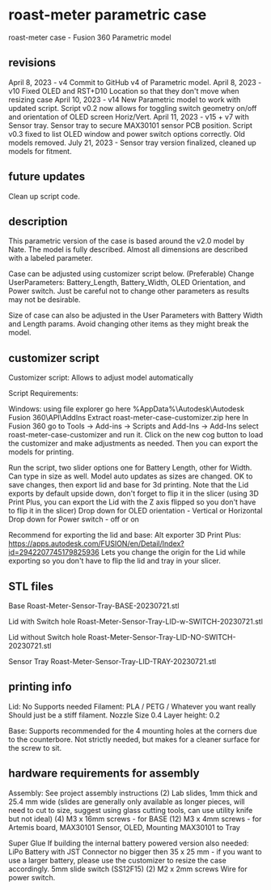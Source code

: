# roast-meter parametric case

roast-meter case - Fusion 360 Parametric model

## revisions

April 8, 2023 - v4 Commit to GitHub v4 of Parametric model.
April 8, 2023 - v10 Fixed OLED and RST+D10 Location so that they don't move when resizing case
April 10, 2023 - v14 New Parametric model to work with updated script. Script v0.2 now allows for toggling switch geometry on/off and orientation of OLED screen Horiz/Vert.
April 11, 2023 - v15 + v7 with Sensor tray. Sensor tray to secure MAX30101 sensor PCB position. Script v0.3 fixed to list OLED window and power switch options correctly.  Old models removed.
July 21, 2023 - Sensor tray version finalized, cleaned up models for fitment. 

## future updates

Clean up script code.

## description

This parametric version of the case is based around the v2.0 model by Nate.
The model is fully described. Almost all dimensions are described with a labeled parameter.

Case can be adjusted using customizer script below. (Preferable)
Change UserParameters: Battery_Length, Battery_Width, OLED Orientation, and Power switch. Just be careful not to change other parameters as results may not be desirable.

Size of case can also be adjusted in the User Parameters with Battery Width and Length params. Avoid changing other items as they might break the model.

## customizer script

Customizer script:
Allows to adjust model automatically

Script Requirements:

Windows: using file explorer go here %AppData%\Autodesk\Autodesk Fusion 360\API\AddIns
Extract roast-meter-case-customizer.zip here
In Fusion 360 go to Tools -> Add-ins -> Scripts and Add-Ins -> Add-Ins select roast-meter-case-customizer and run it. 
Click on the new cog button to load the customizer and make adjustments as needed. Then you can export the models for printing. 

Run the script, two slider options one for Battery Length, other for Width. Can type in size as well. Model auto updates as sizes are changed. OK to save changes, then export lid and base for 3d printing. Note that the Lid exports by default upside down, don't forget to flip it in the slicer (using 3D Print Plus, you can export the Lid with the Z axis flipped so you don't have to flip it in the slicer)
Drop down for OLED orientation - Vertical or Horizontal
Drop down for Power switch - off or on

Recommend for exporting the lid and base:
Alt exporter 3D Print Plus:
<https://apps.autodesk.com/FUSION/en/Detail/Index?id=2942207745179825936>
Lets you change the origin for the Lid while exporting so you don't have to flip the lid and tray in your slicer. 

## STL files

Base
Roast-Meter-Sensor-Tray-BASE-20230721.stl

Lid with Switch hole
Roast-Meter-Sensor-Tray-LID-w-SWITCH-20230721.stl

Lid without Switch hole
Roast-Meter-Sensor-Tray-LID-NO-SWITCH-20230721.stl

Sensor Tray
Roast-Meter-Sensor-Tray-LID-TRAY-20230721.stl

## printing info

Lid: No Supports needed
Filament: PLA / PETG / Whatever you want really Should just be a stiff filament.
Nozzle Size 0.4
Layer height: 0.2

Base: Supports recommended for the 4 mounting holes at the corners due to the counterbore. Not strictly needed, but makes for a cleaner surface for the screw to sit.

## hardware requirements for assembly

Assembly: See project assembly instructions
(2) Lab slides, 1mm thick and 25.4 mm wide (slides are generally only available as longer pieces, will need to cut to size, suggest using glass cutting tools, can use utility knife but not ideal)
(4) M3 x 16mm screws - for BASE
(12) M3 x 4mm screws - for Artemis board, MAX30101 Sensor, OLED, Mounting MAX30101 to Tray


Super Glue
If building the internal battery powered version also needed:
    LiPo Battery with JST Connector no bigger then 35 x 25 mm - if you want to use a larger battery, please use the customizer to resize the case accordingly.
    5mm slide switch (SS12F15)
    (2) M2 x 2mm screws
    Wire for power switch.